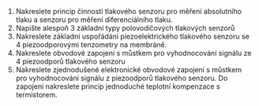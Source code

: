 1. Nakreslete princip činnosti tlakového senzoru pro měření absolutního tlaku a
senzoru pro měření diferenciálního tlaku.
2. Napište alespoň 3 základní typy polovodičových tlakových senzorů
3. Nakreslete základní uspořádání piezoelektrického tlakového senzoru se 4
piezoodporovými tenzometry na membráně.
4. Nakreslete obvodové zapojení s můstkem pro vyhodnocování signálu ze 4
piezoodporů tlakového senzoru
5. Nakreslete zjednodušené elektronické obvodové zapojení s můstkem pro
vyhodnocování signálu z piezoodporů tlakového senzoru. Do zapojení
nakreslete princip jednoduché teplotní kompenzace s termistorem.